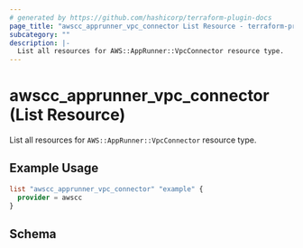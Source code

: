 ```yaml
---
# generated by https://github.com/hashicorp/terraform-plugin-docs
page_title: "awscc_apprunner_vpc_connector List Resource - terraform-provider-awscc"
subcategory: ""
description: |-
  List all resources for AWS::AppRunner::VpcConnector resource type.
---
```


# awscc_apprunner_vpc_connector (List Resource)

List all resources for `AWS::AppRunner::VpcConnector` resource type.

## Example Usage

```terraform
list "awscc_apprunner_vpc_connector" "example" {
  provider = awscc
}
```

<!-- schema generated by tfplugindocs -->
## Schema
